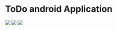 <h1> ToDo android Application</h1>

<img src = "https://github.com/ragnar-vallhala/app_todo/assets/117195143/952ee5fe-980b-4202-8d99-a171cb40564b"/>
<img src = "https://github.com/ragnar-vallhala/app_todo/assets/117195143/c08d9309-b872-4afd-85de-7075acd24a8b"/>
<img src = "https://github.com/ragnar-vallhala/app_todo/assets/117195143/5eb602e7-6f42-4aff-ab9e-a17d569ee93c"/>



